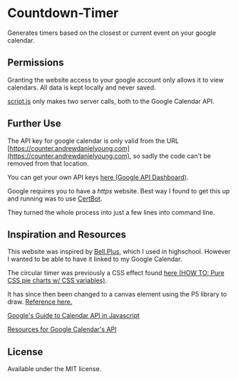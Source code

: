 # Countdown-Timer

Generates timers based on the closest or current event on your google calendar.

## Permissions

Granting the website access to your google account only allows it to view calendars. All data is kept locally and never saved.

[script.js](./script.js) only makes two server calls, both to the Google Calendar API.

## Further Use

The API key for google calendar is only valid from the URL [https://counter.andrewdanielyoung.com](https://counter.andrewdanielyoung.com), so sadly the code can't be removed from that location.

You can get your own API keys [here (Google API Dashboard)](https://console.developers.google.com/apis/dashboard).

Google requires you to have a *https* website. Best way I found to get this up and running was to use [CertBot](https://certbot.eff.org/).

They turned the whole process into just a few lines into command line.

## Inspiration and Resources

This website was inspired by [Bell.Plus](https://bell.plus/lahs), which I used in highschool. However I wanted to be able to have it linked to my Google Calendar. 

The circular timer was previously a CSS effect found [here (HOW TO: Pure CSS pie charts w/ CSS variables)](https://codeburst.io/how-to-pure-css-pie-charts-w-css-variables-38287aea161e).

It has since then been changed to a canvas element using the P5 library to draw. [Reference here.](https://p5js.org/examples/form-pie-chart.html)

[Google's Guide to Calendar API in Javascript](https://developers.google.com/calendar/quickstart/js)

[Resources for Google Calendar's API](https://developers.google.com/calendar/v3/reference/)


## License

Available under the MIT license.
